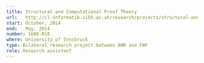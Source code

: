 ```yaml
---
title: Structural and Computational Proof Theory
url:   http://cl-informatik.uibk.ac.at/research/projects/structural-and-computational-proof-theory/
start: October, 2014
end:   May, 2014
number: I608-N18
where: University of Innsbruck
type: Bilateral research project between ANR and FWF
role: Research assistant
---
```

